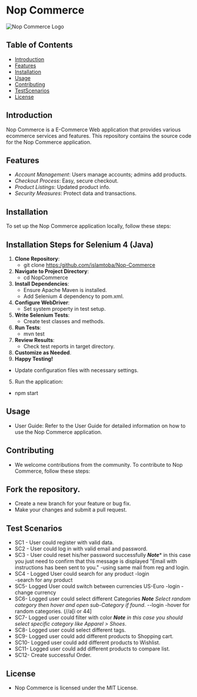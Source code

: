 # Nop Commerce

![Nop Commerce Logo](https://demo.nopcommerce.com/Themes/DefaultClean/Content/images/logo.png)

## Table of Contents

- [Introduction](#introduction)
- [Features](#features)
- [Installation](#installation)
- [Usage](#usage)
- [Contributing](#contributing)
- [TestScenarios](#testscenarios)
- [License](#license)

## Introduction

Nop Commerce is a E-Commerce Web application that provides various ecommerce services and features. This repository contains the source code for the Nop Commerce application.

## Features

- *Account Management*: Users manage accounts; admins add products.
- *Checkout Process*: Easy, secure checkout.
- *Product Listings*: Updated product info.
- *Security Measures*: Protect data and transactions.

## Installation

To set up the Nop Commerce application locally, follow these steps:

## Installation Steps for Selenium 4 (Java)

1. **Clone Repository**:
   - git clone <https:/github.com/islamtoba/Nop-Commerce>
2. **Navigate to Project Directory**:
   - cd NopCommerce
3. **Install Dependencies**:
   - Ensure Apache Maven is installed.
   - Add Selenium 4 dependency to pom.xml.
4. **Configure WebDriver**:
   - Set system property in test setup.
5. **Write Selenium Tests**:
   - Create test classes and methods.
6. **Run Tests**:
   - mvn test
7. **Review Results**:
   - Check test reports in target directory.
8. **Customize as Needed**.
9. **Happy Testing!**


* Update configuration files with necessary settings.
5. Run the application:
*   npm start

## Usage
* User Guide: Refer to the User Guide for detailed information on how to use the Nop Commerce application.

## Contributing
* We welcome contributions from the community. To contribute to Nop Commerce, follow these steps:

## Fork the repository.
* Create a new branch for your feature or bug fix.
* Make your changes and submit a pull request.

## Test Scenarios
* SC1 - User could register with valid data.
* SC2 - User could log in with valid email and password.
* SC3 - User could reset his/her password successfully ***Note**** in this case you just need to confirm that this message is displayed "Email with instructions has been sent to you."
 -using same mail from reg and login.
* SC4 - Logged User could search for any product
-login	
-search for any product
* SC5- Logged User could switch between currencies US-Euro
-login
-change currency
* SC6- Logged user could select different Categories ***Note*** *Select random category then hover and open sub-Category if found*.
--login
-hover for random categories.
(//a[i or 44]
* SC7- Logged user could filter with color ***Note*** *in this case you should select specific category like Apparel > Shoes*.
* SC8- Logged user could select different tags.
* SC9- Logged user could add different products to Shopping cart.
* SC10- Logged user could add different products to Wishlist.
* SC11- Logged user could add different products to compare list.
* SC12- Create successful Order.

  
## License
* Nop Commerce is licensed under the MIT License.
